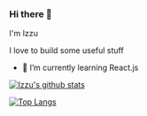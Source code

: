 ### Hi there 👋
I'm Izzu

I love to build some useful stuff

- 🌱 I’m currently learning React.js

[![Izzu's github stats](https://github-readme-stats.vercel.app/api?username=izzuzantyaf&show_icons=true&theme=default)](https://github.com/anuraghazra/github-readme-stats)

[![Top Langs](https://github-readme-stats.vercel.app/api/top-langs/?username=izzuzantyaf&layout=compact&theme=default)](https://github.com/anuraghazra/github-readme-stats)
